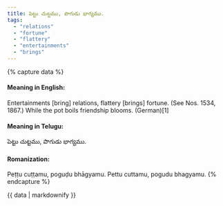 ```yaml
---
title: పెట్టు చుట్టము, పొగుడు భాగ్యము.
tags:
  - "relations"
  - "fortune"
  - "flattery"
  - "entertainments"
  - "brings"
---
```


{% capture data %}
#### Meaning in English:
Entertainments [bring] relations, flattery [brings] fortune.
(See Nos. 1534, 1867.)
While the pot boils friendship blooms. (German)[1]

#### Meaning in Telugu:
పెట్టు చుట్టము, పొగుడు భాగ్యము.

#### Romanization:
Peṭṭu cuṭṭamu, poguḍu bhāgyamu.
Pettu cuttamu, pogudu bhagyamu.
{% endcapture %}

{{ data | markdownify }}

